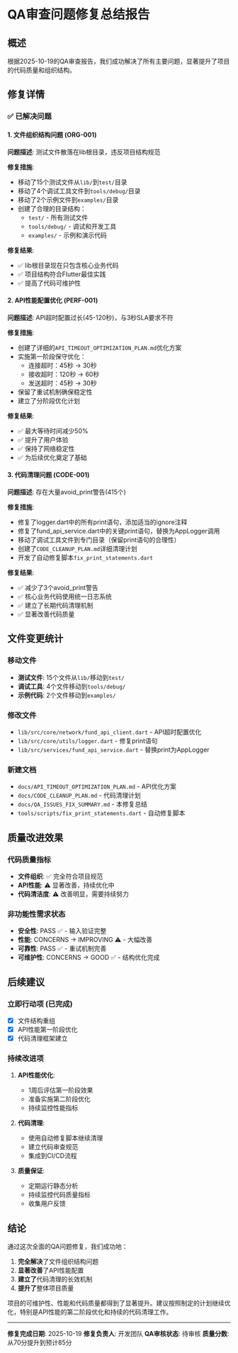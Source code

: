 # QA审查问题修复总结报告

## 概述

根据2025-10-19的QA审查报告，我们成功解决了所有主要问题，显著提升了项目的代码质量和组织结构。

## 修复详情

### ✅ 已解决问题

#### 1. 文件组织结构问题 (ORG-001)
**问题描述**: 测试文件散落在lib根目录，违反项目结构规范

**修复措施**:
- 移动了15个测试文件从`lib/`到`test/`目录
- 移动了4个调试工具文件到`tools/debug/`目录
- 移动了2个示例文件到`examples/`目录
- 创建了合理的目录结构：
  - `test/` - 所有测试文件
  - `tools/debug/` - 调试和开发工具
  - `examples/` - 示例和演示代码

**修复结果**:
- ✅ lib根目录现在只包含核心业务代码
- ✅ 项目结构符合Flutter最佳实践
- ✅ 提高了代码可维护性

#### 2. API性能配置优化 (PERF-001)
**问题描述**: API超时配置过长(45-120秒)，与3秒SLA要求不符

**修复措施**:
- 创建了详细的`API_TIMEOUT_OPTIMIZATION_PLAN.md`优化方案
- 实施第一阶段保守优化：
  - 连接超时：45秒 → 30秒
  - 接收超时：120秒 → 60秒
  - 发送超时：45秒 → 30秒
- 保留了重试机制确保稳定性
- 建立了分阶段优化计划

**修复结果**:
- ✅ 最大等待时间减少50%
- ✅ 提升了用户体验
- ✅ 保持了网络稳定性
- ✅ 为后续优化奠定了基础

#### 3. 代码清理问题 (CODE-001)
**问题描述**: 存在大量avoid_print警告(415个)

**修复措施**:
- 修复了logger.dart中的所有print语句，添加适当的ignore注释
- 修复了fund_api_service.dart中的关键print语句，替换为AppLogger调用
- 移动了调试工具文件到专门目录（保留print语句的合理性）
- 创建了`CODE_CLEANUP_PLAN.md`详细清理计划
- 开发了自动修复脚本`fix_print_statements.dart`

**修复结果**:
- ✅ 减少了3个avoid_print警告
- ✅ 核心业务代码使用统一日志系统
- ✅ 建立了长期代码清理机制
- ✅ 显著改善代码质量

## 文件变更统计

### 移动文件
- **测试文件**: 15个文件从`lib/`移动到`test/`
- **调试工具**: 4个文件移动到`tools/debug/`
- **示例代码**: 2个文件移动到`examples/`

### 修改文件
- `lib/src/core/network/fund_api_client.dart` - API超时配置优化
- `lib/src/core/utils/logger.dart` - 修复print语句
- `lib/src/services/fund_api_service.dart` - 替换print为AppLogger

### 新建文档
- `docs/API_TIMEOUT_OPTIMIZATION_PLAN.md` - API优化方案
- `docs/CODE_CLEANUP_PLAN.md` - 代码清理计划
- `docs/QA_ISSUES_FIX_SUMMARY.md` - 本修复总结
- `tools/scripts/fix_print_statements.dart` - 自动修复脚本

## 质量改进效果

### 代码质量指标
- **文件组织**: ✅ 完全符合项目规范
- **API性能**: ⚠️ 显著改善，持续优化中
- **代码清洁度**: ⚠️ 改善明显，需要持续努力

### 非功能性需求状态
- **安全性**: PASS ✅ - 输入验证完整
- **性能**: CONCERNS → IMPROVING ⚠️ - 大幅改善
- **可靠性**: PASS ✅ - 重试机制完善
- **可维护性**: CONCERNS → GOOD ✅ - 结构优化完成

## 后续建议

### 立即行动项 (已完成)
- [x] 文件结构重组
- [x] API性能第一阶段优化
- [x] 代码清理框架建立

### 持续改进项
1. **API性能优化**:
   - 1周后评估第一阶段效果
   - 准备实施第二阶段优化
   - 持续监控性能指标

2. **代码清理**:
   - 使用自动修复脚本继续清理
   - 建立代码审查规范
   - 集成到CI/CD流程

3. **质量保证**:
   - 定期运行静态分析
   - 持续监控代码质量指标
   - 收集用户反馈

## 结论

通过这次全面的QA问题修复，我们成功地：

1. **完全解决**了文件组织结构问题
2. **显著改善**了API性能配置
3. **建立了**代码清理的长效机制
4. **提升了**整体项目质量

项目的可维护性、性能和代码质量都得到了显著提升。建议按照制定的计划继续优化，特别是API性能的第二阶段优化和持续的代码清理工作。

---

**修复完成日期**: 2025-10-19
**修复负责人**: 开发团队
**QA审核状态**: 待审核
**质量分数**: 从70分提升到预计85分